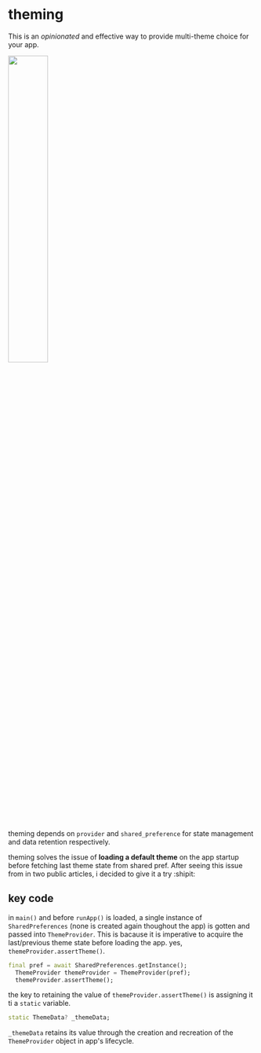 # theming

This is an *opinionated* and effective way to provide multi-theme choice for your app.

<img src="https://user-images.githubusercontent.com/45709308/187513887-f14ad4ab-c99d-413f-a7dc-0e05d5782110.gif" width="40%" height="40%" />

theming depends on `provider` and `shared_preference` for state management and data retention respectively.

theming solves the issue of **loading a default theme** on the app startup before fetching last theme state from shared pref. After seeing this issue from in two public articles, i decided to give it a try :shipit:

## key code

in `main()` and before `runApp()` is loaded, a single instance of `SharedPreferences` (none is created again thoughout the app) is gotten and passed into `ThemeProvider`. This is bacause it is imperative to acquire the last/previous theme state before loading the app. yes, `themeProvider.assertTheme()`.

```dart
final pref = await SharedPreferences.getInstance();
  ThemeProvider themeProvider = ThemeProvider(pref);
  themeProvider.assertTheme();
```

the key to retaining the value of `themeProvider.assertTheme()` is assigning it ti a `static` variable.
```dart
static ThemeData? _themeData;
```
`_themeData` retains its value through the creation and recreation of the `ThemeProvider` object in app's lifecycle.

